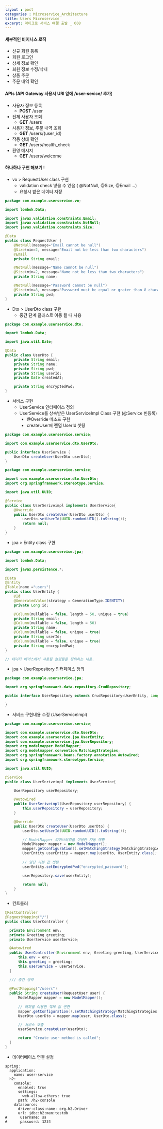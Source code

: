 ```yaml
---
layout : post
categories : Microservice_Architecture
title: Users Microservice
excerpt: 마이크로 서비스 여행 출발 _ 008
---
```


#### 세부적인 비지니스 로직
* 신규 회원 등록
* 회원 로그인
* 상세 정보 확인
* 회원 정보 수정/삭제
* 상품 주문
* 주문 내역 확인

#### APIs (API Gateway 사용시 URI 앞에 /user-sevice/ 추가)
* 사용자 정보 등록
  + __POST__ /user 
* 전체 사용자 조회
  + __GET__ /users
* 사용자 정보, 주문 내역 조회
  + __GET__ /users/{user_id}
* 작동 상태 확인
  + __GET__ /users/health_check
* 환영 메시지
  + __GET__ /users/welcome


#### 하나하나 구현 해보기 ! 
* vo  > RequestUser class 구현
  + validation check  넣을 수 있음 ( @NotNull, @Size, @Email ...)
  + 요청시 받은 데이터 저장
  
```java
package com.example.userservice.vo;

import lombok.Data;

import javax.validation.constraints.Email;
import javax.validation.constraints.NotNull;
import javax.validation.constraints.Size;

@Data
public class RequestUser {
    @NotNull(message="Email cannot be null")
    @Size(min=2, message="Email not be less than two characters")
    @Email
    private String email;

    @NotNull(message="Name cannot be null")
    @Size(min=2, message="Name not be less than two characters")
    private String name;

    @NotNull(message="Password cannot be null")
    @Size(min=8, message="Password must be equal or grater than 8 characters")
    private String pwd;
}
```

* Dto >  UserDto class 구현
  + 중간 단계 클래스로 이동 될 때 사용  

```java
package com.example.userservice.dto;

import lombok.Data;

import java.util.Date;

@Data
public class UserDto {
    private String email;
    private String name;
    private String pwd;
    private String userId;
    private Date createdAt;

    private String encryptedPwd;
}


```
  
* 서비스 구현
  + UserService 인터페이스 정의
  + UserService를 상속받은 UserServiceImpl Class 구현 (@Service 빈등록)
    - @Override 메소드 구현
    - createUser에 랜덤 UserId 셋팅

```java
package com.example.userservice.service;

import com.example.userservice.dto.UserDto;

public interface UserService {
    UserDto createUser(UserDto userDto);
}

```
```java
package com.example.userservice.service;

import com.example.userservice.dto.UserDto;
import org.springframework.stereotype.Service;

import java.util.UUID;

@Service
public class UserSeriveimpl implements UserService{
    @Override
    public UserDto createUser(UserDto userDto) {
        userDto.setUserId(UUID.randomUUID().toString());
        return null;
    }
}

```

* jpa > Entity class 구현

```java
package com.example.userservice.jpa;

import lombok.Data;

import javax.persistence.*;

@Data
@Entity
@Table(name ="users")
public class UserEntity {
    @Id
    @GeneratedValue(strategy = GenerationType.IDENTITY)
    private Long id;

    @Column(nullable = false, length = 50, unique = true)
    private String email;
    @Column(nullable = false, length = 50)
    private String name;
    @Column(nullable = false, unique = true)
    private String userId;
    @Column(nullable = false, unique = true)
    private String encryptedPwd;
}

// 데이터 베이스에서 사용될 컬럼들을 정의하는 내용.
```

* jpa > UserRepository 인터페이스 정의

```java
package com.example.userservice.jpa;

import org.springframework.data.repository.CrudRepository;

public interface UserRepository extends CrudRepository<UserEntity, Long> {

}
```

* 서비스 구현내용 수정 (UserServiceImpl)

```java
package com.example.userservice.service;

import com.example.userservice.dto.UserDto;
import com.example.userservice.jpa.UserEntity;
import com.example.userservice.jpa.UserRepository;
import org.modelmapper.ModelMapper;
import org.modelmapper.convention.MatchingStrategies;
import org.springframework.beans.factory.annotation.Autowired;
import org.springframework.stereotype.Service;

import java.util.UUID;

@Service
public class UserSeriveimpl implements UserService{

    UserRepository userRepository;

    @Autowired
    public UserSeriveimpl(UserRepository userRepository) {
        this.userRepository = userRepository;
    }

    @Override
    public UserDto createUser(UserDto userDto) {
        userDto.setUserId(UUID.randomUUID().toString());

        // ModelMapper 라이브러리를 이용한 자동 매핑
        ModelMapper mapper = new ModelMapper();
        mapper.getConfiguration().setMatchingStrategy(MatchingStrategies.STRICT);
        UserEntity userEntity = mapper.map(userDto, UserEntity.class);
        
        // 일단 기본 값 셋팅
        userEntity.setEncryptedPwd("encrypted_password");

        userRepository.save(userEntity);

        return null;
    }
}

```

* 컨트롤러

```java
@RestController
@RequestMapping("/")
public class UserController {

  private Environment env;
  private Greeting greeting;
  private UserService userService;

  @Autowired
  public UserController(Environment env, Greeting greeting, UserService userService) {
      this.env = env;
      this.greeting = greeting;
      this.userService = userService;
  }

  /// 중간 생략
    
  @PostMapping("/users")
  public String createUser(RequestUser user) {
      ModelMapper mapper = new ModelMapper();
      
      // 매퍼를 이용한 객체 값 변환
      mapper.getConfiguration().setMatchingStrategy(MatchingStrategies.STRICT);
      UserDto userDto = mapper.map(user, UserDto.class);

      // 서비스 호출
      userService.createUser(userDto);

      return "Create user method is called";
  }
}
```

* 데이터베이스 연결 설정
```ymd
spring:
  application:
    name: user-service
  h2:
    console:
      enabled: true
      settings:
        web-allow-others: true
      path: /h2-console
    datasource:
      driver-class-name: org.h2.Driver
      url: jdbc:h2:mem:testdb
#      username: sa
#      password: 1234
```